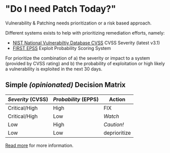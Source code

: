 # "Do I need Patch Today?"

Vulnerability & Patching needs prioritization or a risk based approach.

Different systems exists to help with prioritizing remediation efforts, namely:

- [NIST National Vulnerabiltiy Database CVSS](https://nvd.nist.gov/) CVSS Severity (latest v3.1)
- [FIRST EPSS](https://first.org/epss) Exploit Probability Scoring System

For prioritize the combination of a) the severity or impact to a system (provided by CVSS rating) and b) the probability of exploitation or high likely a vulnerability is exploited in the next 30 days.

## Simple _(opinionated)_ Decision Matrix

| _Severity_ (CVSS) | _Probability_ (EPPS) | Action       |
| ----------------- | -------------------- | ------------ |
| Critical/High     | High                 | FIX          |
| Critical/High     | Low                  | _Watch_    |
| Low               | High                 | _Caution!_   |
| Low               | Low                  | deprioritize |

[Read more](https://www.first.org/epss/user-guide) for more information.
